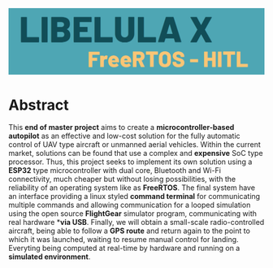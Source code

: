![Logo](Misc/libelulaLogo.png)

# Abstract

This **end of master project** aims to create a **microcontroller-based autopilot** as an effective and low-cost solution for the fully automatic control of UAV type aircraft or unmanned aerial vehicles. Within the current market, solutions can be found that use a complex and **expensive** SoC type processor. Thus, this project seeks to implement its own solution using a **ESP32** type microcontroller with dual core, Bluetooth and Wi-Fi connectivity, much cheaper but without losing possibilities, with the reliability of an operating system like as **FreeRTOS**.
The final system have an interface providing a linux styled **command terminal** for communicating multiple commands and allowing communication for a looped simulation using the open source **FlightGear** simulator program, communicating with real hardware ***via USB**.
Finally, we will obtain a small-scale radio-controlled aircraft, being able to follow a **GPS route** and return again to the point to which it was launched, waiting to resume manual control for landing.
Everyting being computed at real-time by hardware and running on a **simulated environment**.
